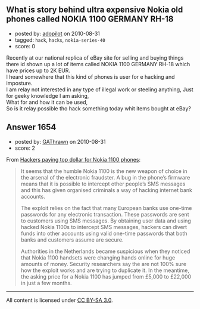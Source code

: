 ## What is story behind ultra expensive Nokia old phones called NOKIA 1100 GERMANY RH-18 

- posted by: [adopilot](https://stackexchange.com/users/-1/583-adopilot) on 2010-08-31
- tagged: `hack`, `hacks`, `nokia-series-40`
- score: 0

<p>Recently at our national replica of eBay site for selling and buying things there id shown up a lot of items called NOKIA 1100 GERMANY RH-18  which have prices up to 2K EUR.<br>
I heard somewhere that this kind of phones is user for e hacking and imposture.<br>
I am relay not interested in any type of illegal work or steeling anything, Just for geeky knowledge I am asking,<br>
What for and how it can be used,<br>
So is it relay possible tho hack something today whit items bought at eBay?</p>



## Answer 1654

- posted by: [GAThrawn](https://stackexchange.com/users/-1/171-gathrawn) on 2010-08-31
- score: 2

<p>From <a href="http://www.pocketpicks.co.uk/index.php/2009/04/20/hackers-paying-top-dollar-for-nokia-1100-phones/" rel="nofollow">Hackers paying top dollar for Nokia 1100 phones</a>:</p>

<blockquote>
  <p>It seems that the humble Nokia 1100 
  is the new weapon of choice in the
  arsenal of the electronic fraudster. A
  bug in the phone’s firmware means that
  it is possible to intercept other
  people’s SMS messages and this has
  given organised criminals a way of
  hacking internet bank accounts.</p>
  
  <p>The exploit relies on the fact that
  many European banks use one-time
  passwords for any electronic
  transaction. These passwords are sent
  to customers using SMS messages. By
  obtaining user data and using hacked
  Nokia 1100s to intercept SMS messages,
  hackers can divert funds into other
  accounts using valid one-time
  passwords that both banks and
  customers assume are secure.</p>
  
  <p>Authorities in the Netherlands became
  suspicious when they noticed that
  Nokia 1100 handsets were changing
  hands online for huge amounts of
  money. Security researchers say the
  are not 100% sure how the exploit
  works and are trying to duplicate it.
  In the meantime, the asking price for
  a Nokia 1100 has jumped from £5,000 to
  £22,000 in just a few months.</p>
</blockquote>




---

All content is licensed under [CC BY-SA 3.0](https://creativecommons.org/licenses/by-sa/3.0/).
